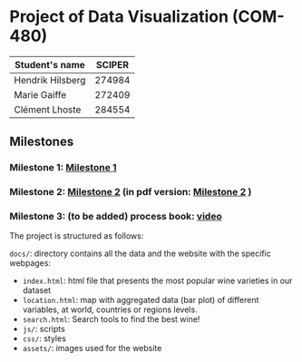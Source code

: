 # Project of Data Visualization (COM-480)

| Student's name | SCIPER |
| -------------- | ------ |
| Hendrik Hilsberg | 274984 |
| Marie Gaiffe | 272409 |
| Clément Lhoste |284554 |

## Milestones

### Milestone 1:  [Milestone 1](./Milestone/Milestone1.md)
### Milestone 2:  [Milestone 2](./Milestone/Milestone2.md) (in pdf version: [Milestone 2](./Milestone/Milestone2.pdf) )
### Milestone 3: (to be added) process book: [video](https://drive.google.com/drive/folders/1jcNN1umqp4zI_OiV0H8SnzchlDbCSG_W?usp=sharing)

The project is structured as follows:

`docs/`: directory contains all the data and the website with the specific webpages:

 * `index.html`: html file that presents the most popular wine varieties in our dataset
 * `location.html`: map with aggregated data (bar plot) of different variables, at world, countries or regions levels.
 * `search.html`: Search tools to find the best wine!
 * `js/`: scripts
 * `css/`: styles
 *  `assets/`: images used for the website



